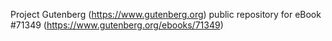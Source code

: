 Project Gutenberg (https://www.gutenberg.org) public repository
for eBook #71349 (https://www.gutenberg.org/ebooks/71349)
